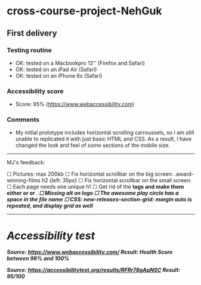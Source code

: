 # cross-course-project-NehGuk

## First delivery

### Testing routine

- OK: tested on a Macbookpro 13'' (Firefox and Safari)
- OK: tested on an iPad Air (Safari)
- OK: tested on an iPhone 6s (Safari)

### Accessibility score

- Score: 95% (https://www.webaccessibility.com)

### Comments

- My initial prototype includes horizontal scrolling carroussels, so I am still unable to replicated it with just basic HTML and CSS. As a result, I have changed the look and feel of some sections of the mobile size.

---

MJ's feedback:

☐ Pictures: max 200kb
☐ Fix horizontal scrollbar on the big screen: .award-winning-films h2 {left: 35px}
☐ Fix horizontal scrollbar on the small screen:
☐ Each page needs one unique h1
☐ Get rid of the <b> tags and make them either <span> or <strong> or <em>.
☐ Missing alt on logo
☐ The awesome play circle has a space in the file name
☐ CSS: new-releases-section-grid: margin auto is repeated, and display grid as well

---

# Accessibility test

Source: https://www.webaccessibility.com/
Result: Health Score between 96% and 100%

Source: https://accessibilitytest.org/results/RFRr78gApNSC
Result: 95/100

